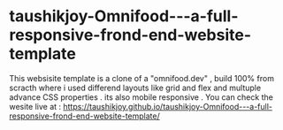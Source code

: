 # taushikjoy-Omnifood---a-full-responsive-frond-end-website-template

This websisite template is a clone of a "omnifood.dev" , build 100% from scracth where i used differend layouts like grid and flex and multuple advance CSS properties .
its also mobile responsive .
You can check the wesite live at : https://taushikjoy.github.io/taushikjoy-Omnifood---a-full-responsive-frond-end-website-template/
